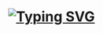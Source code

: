 <h1> 
  
  
  [![Typing SVG](https://readme-typing-svg.herokuapp.com?font=Fira+Code&pause=1000&width=435&lines=I'm+Quironasu)](https://git.io/typing-svg)

  </h1>





